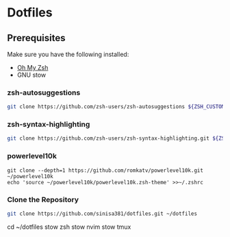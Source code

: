 # Dotfiles

## Prerequisites

Make sure you have the following installed:
- [Oh My Zsh](https://github.com/ohmyzsh/ohmyzsh)
- GNU stow

### zsh-autosuggestions
```bash
git clone https://github.com/zsh-users/zsh-autosuggestions ${ZSH_CUSTOM:-~/.oh-my-zsh/custom}/plugins/zsh-autosuggestions
```

### zsh-syntax-highlighting
```bash
git clone https://github.com/zsh-users/zsh-syntax-highlighting.git ${ZSH_CUSTOM:-~/.oh-my-zsh/custom}/plugins/zsh-syntax-highlighting

```

### powerlevel10k
```
git clone --depth=1 https://github.com/romkatv/powerlevel10k.git ~/powerlevel10k
echo 'source ~/powerlevel10k/powerlevel10k.zsh-theme' >>~/.zshrc
```

### Clone the Repository

```bash
git clone https://github.com/sinisa381/dotfiles.git ~/dotfiles
```

cd ~/dotfiles
stow zsh
stow nvim
stow tmux

